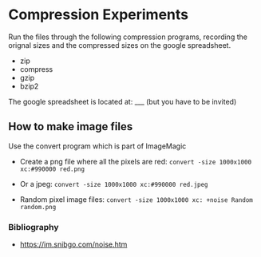 # Compression Experiments

Run the files through the following compression programs, recording the orignal sizes and the compressed sizes on the google spreadsheet.
- zip
- compress
- gzip
- bzip2

The google spreadsheet is located at: ___ (but you have to be invited)


## How to make image files
Use the convert program which is part of ImageMagic
- Create a png file where all the pixels are red:
`convert -size 1000x1000 xc:#990000 red.png`
- Or a jpeg:
`convert -size 1000x1000 xc:#990000 red.jpeg`

- Random pixel image files: `convert -size 1000x1000 xc: +noise Random random.png`


### Bibliography
- https://im.snibgo.com/noise.htm
